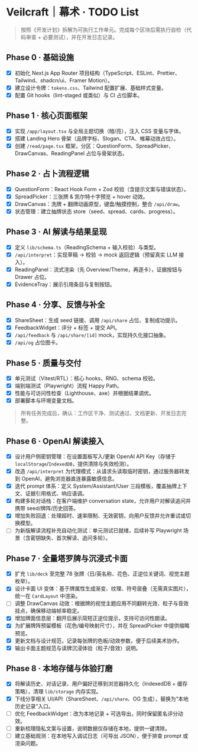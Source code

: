 # Veilcraft｜幕术 · TODO List

> 按照《开发计划》拆解为可执行工作单元。完成每个区块后需执行自检（代码审查 + 必要测试），并在开发日志记录。

## Phase 0 · 基础设施

- [x] 初始化 Next.js App Router 项目结构（TypeScript、ESLint、Prettier、Tailwind、shadcn/ui、Framer Motion）。
- [x] 建立设计令牌：`tokens.css`、Tailwind 配置扩展、基础样式变量。
- [x] 配置 Git hooks（lint-staged 或类似）与 CI 占位脚本。

## Phase 1 · 核心页面框架

- [x] 实现 `/app/layout.tsx` 与全局主题切换（暗/亮），注入 CSS 变量与字体。
- [x] 搭建 Landing Hero 骨架（品牌字标、Slogan、CTA、帷幕动效占位）。
- [x] 创建 `/read/page.tsx` 框架，分区：QuestionForm、SpreadPicker、DrawCanvas、ReadingPanel 占位与骨架状态。

## Phase 2 · 占卜流程逻辑

- [x] QuestionForm：React Hook Form + Zod 校验（含提示文案与错误状态）。
- [x] SpreadPicker：三张牌 & 凯尔特十字预览 + hover 动效。
- [x] DrawCanvas：洗牌 + 翻牌动画原型，键盘/触摸控制，整合 `/api/draw`。
- [x] 状态管理：建立抽牌状态 store（seed、spread、cards、progress）。

## Phase 3 · AI 解读与结果呈现

- [x] 定义 `lib/schema.ts`（ReadingSchema + 输入校验）与类型。
- [x] `/api/interpret`：实现草稿 → 校验 → mock 返回逻辑（预留真实 LLM 接入）。
- [x] ReadingPanel：流式渲染（先 Overview/Theme，再逐卡），证据按钮与 Drawer 占位。
- [x] EvidenceTray：展示引用条目与复制按钮。

## Phase 4 · 分享、反馈与补全

- [x] ShareSheet：生成 seed 链接、调用 `/api/share` 占位、复制成功提示。
- [x] FeedbackWidget：评分 + 标签 + 提交 API。
- [x] `/api/feedback` 与 `/api/share/[id]` mock，实现持久化接口抽象。
- [x] `/api/og` 占位图卡。

## Phase 5 · 质量与交付

- [x] 单元测试（Vitest/RTL）：核心 hooks、RNG、schema 校验。
- [x] 端到端测试（Playwright）流程 Happy Path。
- [x] 性能与可访问性检查（Lighthouse、axe）并根据结果调优。
- [x] 部署脚本与环境变量文档。

> 所有任务完成后，确认：工作区干净、测试通过、文档更新、开发日志完整。

## Phase 6 · OpenAI 解读接入

- [x] 设计用户侧密钥管理：在设置面板写入/更新 OpenAI API Key（存储于 `localStorage`/`IndexedDB`，提供清除与失效检测）。
- [x] 改造 `/api/interpret` 为代理模式：从请求头读取临时密钥，通过服务器转发到 OpenAI，避免浏览器直连暴露敏感信息。
- [x] 迭代 prompt 体系：定义 System/Assistant/User 三段模板，覆盖抽牌上下文、证据引用格式、响应语调。
- [x] 构建多轮对话栈：在客户端维护 conversation state，允许用户对解读追问并携带 seed/牌阵/历史回答。
- [x] 增加失败回退：处理超时、速率限制、无效密钥，向用户反馈并允许重试或切换模型。
- [ ] 为新版解读流程补充自动化测试：单元测试已就绪，后续补写 Playwright 场景（含密钥缺失、首次解读、追问多轮）。

## Phase 7 · 全量塔罗牌与沉浸式卡面

- [x] 扩充 `lib/deck` 至完整 78 张牌（日/英名称、花色、正逆位关键词、视觉主题枚举）。
- [x] 设计卡面 UI 变体：基于牌属性生成渐变、纹理、符号层叠（无需真实图片），统一在 `CardLayout` 中渲染。
- [ ] 调整 DrawCanvas 动效：根据牌的视觉主题应用不同翻转光效、粒子与音效挂点，确保移动端帧率稳定。
- [x] 增加牌面信息层：翻开后展示简短正逆位提示，支持可访问性朗读。
- [x] 为扩展牌阵预留模板（花色/编号映射尺寸），并在 SpreadPicker 中提供缩略预览。
- [x] 更新文档与设计规范，记录每张牌的色板/动效参数，便于后续美术协作。
- [x] 输出卡面主题规范与读牌沉浸体验（粒子/音效）说明。

## Phase 8 · 本地存储与体验打磨

- [x] 将解读历史、对话记录、用户偏好迁移到浏览器持久化（IndexedDB + 缓存策略），清理 `lib/storage` 内存实现。
- [x] 下线分享相关 UI/API（ShareSheet、`/api/share`、OG 生成），替换为“本地历史记录”入口。
- [ ] 优化 FeedbackWidget：改为本地记录 + 可选导出，同时保留匿名评分动效。
- [ ] 重新梳理隐私文案与设置，说明数据仅存储在本地，提供一键清除。
- [ ] 建立基础观测：在本地写入调试日志（可导出 JSON），便于排查 prompt 或渲染问题。

